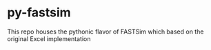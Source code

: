 # py-fastsim
This repo houses the pythonic flavor of FASTSim which based on the original Excel implementation
